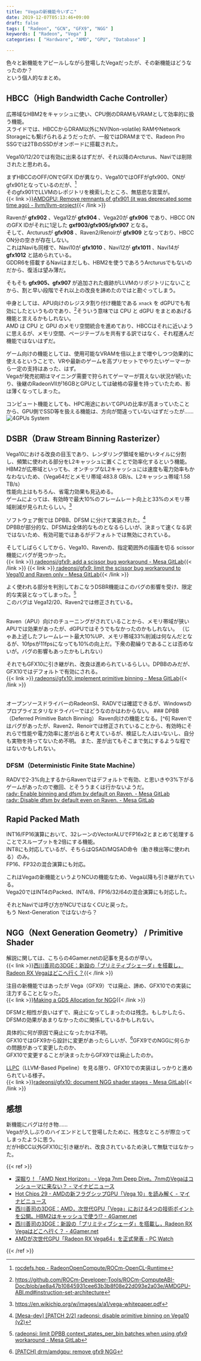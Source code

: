 ```yaml
---
title: "Vegaの新機能今いずこ"
date: 2019-12-07T05:13:46+09:00
draft: false
tags: [ "Radeon", "GCN", "GFX9", "NGG" ]
keywords: [ "Radeon", "Vega" ]
categories: [ "Hardware", "AMD", "GPU", "Database" ]

---
```


色々と新機能をアピールしながら登場したVegaだったが、その新機能はどうなったのか？  
という個人的なまとめ。  

## HBCC（High Bandwidth Cache Controller）
広帯域なHBM2をキャッシュに使い、CPU側のDRAMもVRAMとして効率的に扱う機能。  
スライドでは、HBCCからDRAM以外にNV(Non-volatile) RAMやNetwork Storageにも繋げられるようだったが、一般ではDRAMまでで、Radeon Pro SSGでは2TBのSSDがオンボードに搭載された。  


Vega10/12/20では有効に出来るはずだが、それ以降のArcturus、Naviでは削除されたと思われる。  

まずHBCCのOFF/ONでGFX IDが異なり、Vega10ではOFFがgfx900、ONがgfx901となっているのだが、[^3]  
そのgfx901でLLVMのレポジトリを検索したところ、無慈悲な言葉が。  
{{< link >}}[AMDGPU: Remove remnants of gfx901 (it was deprecated some time ago) - llvm/llvm-project](https://github.com/llvm/llvm-project/commit/1501af4846791c3b52b812c41ec540081343ba38){{< /link >}}

[^3]: [rocdefs.hpp - RadeonOpenCompute/ROCm-OpenCL-Runtime](https://github.com/RadeonOpenCompute/ROCm-OpenCL-Runtime/blob/master/runtime/device/rocm/rocdefs.hpp#L68)  

Ravenが **gfx902** 、Vega12が **gfx904** 、Vega20が **gfx906** であり、HBCC ONのGFX IDがそれに1足した **gxf903/gfx905/gfx907** となる。  
そして、Arcturusが **gfx908** 、Raven2/Renoirが **gfx909** となっており、HBCC ON分の空きが存在しない。  
これはNaviも同様で、Navi10が **gfx1010** 、Navi12が **gfx1011** 、Navi14が **gfx1012** と詰められている。  
GDDR6を搭載するNaviはまだしも、HBM2を使うであろうArcturusでもないのだから、復活は望み薄だ。  

そもそも **gfx905、gfx907** が追加された痕跡がLLVMのリポジトリにないことから、割と早い段階でそれ以上の改良を諦めたのではと勘ぐってしまう。

中身としては、APU向けのレジスタ割り付け機能である `xnack` を dGPUでも有効にしたというものであり、[^1]そういう意味では CPU と dGPU をまとめあげる機能と言えるかもしれない。  
AMD は CPU と GPU のメモリ空間統合を進めており、HBCCはそれに近いように思えるが、メモリ空間、ページテーブルを共有する訳ではなく、それ程進んだ機能ではないはずだ。  

[^1]: <https://github.com/ROCm-Developer-Tools/ROCm-ComputeABI-Doc/blob/ae8a47b10845931cee63b3b8f08e22d093e2a03e/AMDGPU-ABI.md#instruction-set-architecture>

ゲーム向けの機能としては、使用可能なVRAMを倍以上まで増やしつつ効果的に使えるということで、VRや最新のゲームを高プリセットでやりたいゲーマーから一定の支持はあった、はず。  
Vegaが発売初期はマイニング需要で狩られてゲーマーが買えない状況が続いたり、後継のRadeonVIIが16GBとGPUとしては破格の容量を持っていたため、影は薄くなってしまった。  

コンピュート機能としても、HPC用途においてGPUの比率が高まっていたことから、GPU側でSSD等を扱える機能は、方向が間違っていないはずだったが……
![4GPUs System](/image/2019/11/30/4gpus-system.webp)  

## DSBR（Draw Stream Binning Rasterizer）
Vega10における改良の目玉であり、レンダリング領域を細かいタイルに分割し、頻繁に使われる部分をL2キャッシュに置くことで効率化するという機能。  
HBM2が広帯域といっても、オンチップなL2キャッシュには速度も電力効率もかなわないため、（Vega64だとメモリ帯域:483.8 GB/s、L2キャッシュ帯域:1.58 TB/s）  
性能向上はもちろん、省電力効果も見込める。  
ゲームによっては、有効時で最大10%のフレームレート向上と33%のメモリ帯域削減が見られたらしい。[^2]  

[^2]: <https://en.wikichip.org/w/images/a/a1/vega-whitepaper.pdf>  

ソフトウェア側では DPBB、DFSM に分けて実装された。[^4]  
DPBBが部分的な、DFSMは全体的なものとなるらしいが、決まって速くなる訳ではないため、有効可能ではあるがデフォルトでは無効にされている。  

[^4]: [[Mesa-dev] [PATCH 2/2] radeonsi: disable primitive binning on Vega10 (v2)](https://lists.freedesktop.org/archives/mesa-dev/2017-October/172054.html)  

そしてしばらくしてから、Vega10、Ravenの、指定範囲外の描画を切る scissor 機能にバグが見つかった。  
{{< link >}}[ radeonsi/gfx9: add a scissor bug workaround - Mesa GitLab](https://gitlab.freedesktop.org/mesa/mesa/commit/71eca0780a0cd0794545c1fbfdd96fa4f07c2476){{< /link >}}
{{< link >}}[ radeonsi/gfx9: limit the scissor bug workaround to Vega10 and Raven only - Mesa GitLab](https://gitlab.freedesktop.org/mesa/mesa/commit/e616743dabe4cdee789c7ad8386fbe9195cbb0ca){{< /link >}}

よく使われる部分を判別しておこなうDSBR機能はこのバグの影響を受け、限定的な実装となってしまった。[^5]  
このバグは Vega12/20、Raven2では修正されている。  

[^5]: [ radeonsi: limit DPBB context_states_per_bin batches when using gfx9 workaround - Mesa GitLab](https://gitlab.freedesktop.org/mesa/mesa/commit/519bebdb40d9df5926e8b16dedd36b8e0f356f60)

<br>
Raven（APU）向けのチューニングがされていることから、メモリ帯域が狭いAPUでは効果があったが、dGPUではそうでもなかったのかもしれない。  
（じゃあ上述したフレームレート最大10%UP、メモリ帯域33%削減は何なんだとなるが、10fpsが11fpsになっても10%の向上だ。下衆の勘繰りであることは否めないが。バグの影響もあったかもしれない）  

それでもGFX10に引き継がれ、改良は進められているらしい。DPBBのみだが、GFX10ではデフォルトで有効にされる。  
{{< link >}}[ radeonsi/gfx10: implement primitive binning - Mesa GitLab](https://gitlab.freedesktop.org/mesa/mesa/commit/9f68367d19d9c0394bc935493788dcd189e08f49){{< /link >}}

<br>
オープンソースドライバーのRadeonSI、RADVでは確認できるが、Windowsのプロプライエタリなドライバーではどうなのかはわからない。  
### DPBB（Deferred Primitive Batch Binning）
Raven向けの機能となる。[^6]  
Ravenではバグがあったが、Raven2、Renoirでは修正されていることから、有効時にそれらで性能や電力効率に差が出ると考えているが、検証した人はいないし、自分も実物を持ってないため不明。  
また、差が出てもそこまで気にするような程ではないかもしれない。  

[^6]: [si_state_binning.c - Mesa GitLab](https://gitlab.freedesktop.org/mesa/mesa/blob/master/src/gallium/drivers/radeonsi/si_state_binning.c#L547)  

### DFSM（Deterministic Finite State Machine）
RADVで2-3%向上するからRavenではデフォルトで有効、と思いきや3%下がるゲームがあったので撤回、とそううまくは行かないようだ。  
[ radv: Enable binning and dfsm by default on Raven. - Mesa GitLab](https://gitlab.freedesktop.org/mesa/mesa/commit/17b5a59b4ee3adb9c99f3d850eb4a561196c69a0)  
[ radv: Disable dfsm by default even on Raven.  - Mesa GitLab](https://gitlab.freedesktop.org/mesa/mesa/commit/0fa2740059a05e47854240ff8a6782d879389525)  

## Rapid Packed Math
INT16/FP16演算において、32レーンのVectorALUでFP16x2とまとめて処理することでスループットを2倍にする機能。  
INT8にも対応しているが、そちらはQSAD/MQSAD命令（動き検出等に使われる）のみ。  
FP16、FP32の混合演算にも対応。  

これはVegaの新機能というよりNCUの機能なため、Vega以降も引き継がれている。  
Vega20ではINT4のPacked、INT4/8、FP16/32/64の混合演算にも対応した。  

それとNaviでは呼び方がNCUではなくCUと戻った。  
もう Next-Generation ではないから？  

## NGG（Next Generation Geometry） / Primitive Shader
解説に関しては、こちらの4Gamer.netの記事を見るのが早い。  
{{< link >}}[西川善司の3DGE：新設の「プリミティブシェーダ」を搭載し，Radeon RX Vegaはどこへ行く？](https://www.4gamer.net/games/337/G033714/20170804085/){{< /link >}}

注目の新機能ではあったが Vega（GFX9）では廃止、諦め、GFX10での実装に注力することとなった。  
{{< link >}}[Making a GDS Allocation for NGG](https://lists.freedesktop.org/archives/amd-gfx/2018-August/025320.html){{< /link >}}

DFSMと相性が良いはずで、廃止になってしまったのは残念。もしかしたら、DFSMの効果があまりなかったのに関係しているかもしれない。  

具体的に何が原因で廃止になったかは不明。  
GFX10ではGFX9から設計に変更があったらしいが、[^7]GFX9でのNGGに何らかの問題があって変更したのか、  
GFX10で変更することが決まったからGFX9では廃止したのか。  

[^7]: [[PATCH] drm/amdgpu: remove gfx9 NGG](https://lists.freedesktop.org/archives/amd-gfx/2019-September/040258.html)  

[LLPC](https://github.com/GPUOpen-Drivers/llpc)（LLVM-Based Pipeline）を見る限り、GFX10での実装はしっかりと進められている様子。  
{{< link >}}[radeonsi/gfx10: document NGG shader stages - Mesa GitLab](https://gitlab.freedesktop.org/mesa/mesa/commit/226f650d9222a191130ee673d2cb4405da972c4a){{< /link >}}

## 感想
新機能にバグは付き物……  
Vegaが久しぶりのハイエンドとして登場したために、残念なところが際立ってしまったように思う。  
だがHBCC以外GFX10に引き継がれ、改良されているため決して無駄ではなかった。  

{{< ref >}}

 * [深掘り！「AMD Next Horizon」 - Vega 7nm Deep Dive。7nmのVegaはコンシューマに来ない？ - マイナビニュース](https://news.mynavi.jp/article/20181227-20181227-amd_next_horizon)  
 * [Hot Chips 29 - AMDの新フラグシップGPU「Vega 10」を読み解く - マイナビニュース](https://news.mynavi.jp/article/20170830-hotchips29_vega/)  
 * [西川善司の3DGE：AMD，次世代GPU「Vega」における4つの技術ポイントを公開。HBM2はキャッシュで使う!? - 4Gamer.net](https://www.4gamer.net/games/337/G033714/20170101002/)  
 * [西川善司の3DGE：新設の「プリミティブシェーダ」を搭載し，Radeon RX Vegaはどこへ行く？ - 4Gamer.net](https://www.4gamer.net/games/337/G033714/20170804085/)  
 * [AMDが次世代GPU「Radeon RX Vega64」を正式発表 - PC Watch](https://pc.watch.impress.co.jp/docs/column/kaigai/1073276.html)  

{{< /ref >}}
